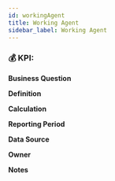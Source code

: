 ```yaml
---
id: workingAgent
title: Working Agent
sidebar_label: Working Agent
---
```

### 💰 KPI: 

**Business Question**  

**Definition**  


**Calculation**  

**Reporting Period**  

**Data Source**  

**Owner**  

**Notes**  
